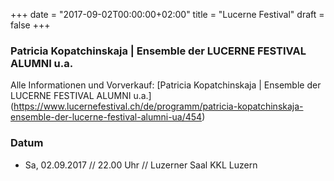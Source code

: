 ﻿+++
date = "2017-09-02T00:00:00+02:00"
title = "Lucerne Festival"
draft = false
+++

### Patricia Kopatchinskaja | Ensemble der LUCERNE FESTIVAL ALUMNI u.a.

Alle Informationen und Vorverkauf: [Patricia Kopatchinskaja | Ensemble der LUCERNE FESTIVAL ALUMNI u.a.] (https://www.lucernefestival.ch/de/programm/patricia-kopatchinskaja-ensemble-der-lucerne-festival-alumni-ua/454)

### Datum

* Sa, 02.09.2017 // 22.00 Uhr // Luzerner Saal KKL Luzern
